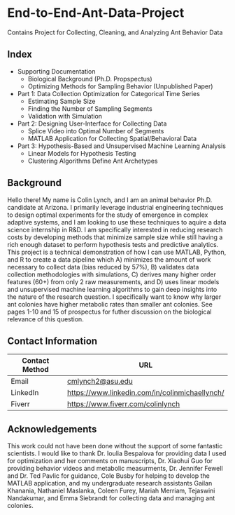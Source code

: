 # End-to-End-Ant-Data-Project
Contains Project for Collecting, Cleaning, and Analyzing Ant Behavior Data

## Index

* Supporting Documentation
  - Biological Background (Ph.D. Propspectus) 
  - Optimizing Methods for Sampling Behavior (Unpublished Paper)
* Part 1: Data Collection Optimization for Categorical Time Series 
  - Estimating Sample Size 
  - Finding the Number of Sampling Segments
  - Validation with Simulation 
* Part 2: Designing User-Interface for Collecting Data
  - Splice Video into Optimal Number of Segments
  - MATLAB Application for Collecting Spatial/Behavioral Data
* Part 3: Hypothesis-Based and Unsupervised Machine Learning Analysis
  - Linear Models for Hypothesis Testing
  - Clustering Algorithms Define Ant Archetypes 

## Background

Hello there! My name is Colin Lynch, and I am an animal behavior Ph.D. candidate at Arizona. I primarily leverage industrial engineering techniques to design optimal experiments for the study of emergence in complex adaptive systems, and I am looking to use these techniques to aquire a data science internship in R&D. I am specifically interested in reducing research costs by developing methods that minimize sample size while still having a rich enough dataset to perform hypothesis tests and predictive analytics. This project is a technical demonstration of how I can use MATLAB, Python, and R to create a data pipeline which A) minimizes the amount of work necessary to collect data (bias reduced by 57%), B) validates data collection methodologies with simulations, C) derives many higher order features (60+) from only 2 raw measurements, and D) uses linear models and unsupervised machine learning algorithms to gain deep insights into the nature of the research question. I specifically want to know why larger ant colonies have higher metabolic rates than smaller ant colonies. See pages 1-10 and 15 of prospectus for futher discussion on the biological relevance of this question.   

## Contact Information

| Contact Method | URL |
| --- | --- |
| Email | cmlynch2@asu.edu |
| LinkedIn | https://www.linkedin.com/in/colinmichaellynch/ |
| Fiverr | https://www.fiverr.com/colinlynch |

## Acknowledgements

This work could not have been done without the support of some fantastic scientists. I would like to thank Dr. Ioulia Bespalova for providing data I used for optimization and her comments on manuscripts, Dr. Xiaohui Guo for providing behavior videos and metabolic measurments, Dr. Jennifer Fewell and Dr. Ted Pavlic for guidance, Cole Busby for helping to develop the MATLAB application, and my undergraduate research assistants Gailan Khanania, Nathaniel Maslanka, Coleen Furey, Mariah Merriam, Tejaswini Nandakumar, and Emma Siebrandt for collecting data and managing ant colonies. 

